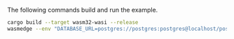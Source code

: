 The following commands build and run the example.

```bash
cargo build --target wasm32-wasi --release
wasmedge --env "DATABASE_URL=postgres://postgres:postgres@localhost/postgres" target/wasm32-wasi/release/result_wasm.wasm
```
